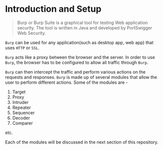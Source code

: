 # Introduction and Setup

> Burp or Burp Suite is a graphical tool for testing Web application security. The tool is written in Java and developed by PortSwigger Web Security. 

```Burp``` can be used for any application(such as desktop app, web app) that uses ```HTTP``` or ```SSL```.

```Burp``` acts like a proxy between the browser and the server. In order to use ```Burp```, the browser has to be configured to allow all traffic through ```Burp```. 

```Burp``` can then intercept the traffic and perform various actions on the requests and responses. ```Burp``` is made up of several modules that allow the user to perform different actions. Some of the modules are - 

1.  Target
1.  Proxy
1.  Intruder
1.  Repeater
1.  Sequencer
1.  Decoder
1.  Comparer

etc. 

Each of the modules will be discussed in the next section of this repository.